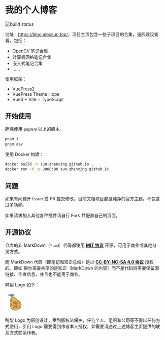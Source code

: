 # 我的个人博客

![build status](https://img.shields.io/github/actions/workflow/status/Sun-ZhenXing/Sun-ZhenXing.github.io/deploy-docs.yml?branch=main)

地址：<https://blog.alexsun.top/>，项目主页包含一些子项目的合集，强烈建议查看，包括：

- OpenCV 笔记合集
- 计算机网络笔记合集
- 嵌入式笔记合集
- ……

使用框架：

- VuePress2
- VuePress Theme Hope
- Vue3 + Vite + TypeScript

## 开始使用

确保使用 `pnpm@8` 以上的版本。

```bash
pnpm i
pnpm dev
```

使用 Docker 构建：

```bash
docker build -t sun-zhenxing.github.io .
docker run -d -p 8080:80 sun-zhenxing.github.io
```

## 问题

如果有问题开 Issue 或 PR 提交修改，目前文档项目都是纯净的官方主题，不包含过多功能。

如果请求加入其他各种插件请自行 Fork 并配置自己的页面。

## 开源协议

仓库的非 MarkDown（`*.md`）代码都使用 [**MIT 协议**](https://mit-license.org/) 开源，可用于商业或其他分发方式。

而 MarkDown 代码（即笔记和知识总结）是以 [**CC-BY-NC-SA 4.0 协议**](https://creativecommons.org/licenses/by-nc-sa/4.0/) 授权的。即如 果你需要共享的是知识（MarkDown 的内容）而不是代码则需要保留源链接、作者信息，并且也不能用于商业。

鸭梨 Logo 如下：

<img src="https://github.com/Sun-ZhenXing/Sun-ZhenXing.github.io/raw/main/src/.vuepress/public/logo.svg" style="width: 64px" />

鸭梨 Logo 为原创设计，受到版权法保护，任何个人、组织和公司等不得以任何方式使用，引用 Logo 需要得到作者本人授权，如需要请通过上述博客主页提供的联系方式联系作者。

